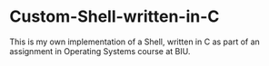 # Custom-Shell-written-in-C
This is my own implementation of a Shell, written in C as part of an assignment in Operating Systems course at BIU.
